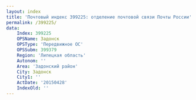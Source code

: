 ```yaml
---
layout: index
title: 'Почтовый индекс 399225: отделение почтовой связи Почты России'
permalink: /399225/
data:
    Index: 399225
    OPSName: Задонск
    OPSType: 'Передвижное ОС'
    OPSSubm: 399379
    Region: 'Липецкая область'
    Autonom: ''
    Area: 'Задонский район'
    City: Задонск
    City1: ''
    ActDate: '20150428'
    IndexOld: ''
---
```

